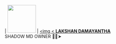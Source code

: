 

| <a href="https://github.com/VajiraTech"><img src="https://i.imgur.com/i8ptlXY.jpeg" width=90 height=90></a> | <a href="https://github.com/kushansewmina1234"><img 
< **[LAKSHAN DAMAYANTHA](https://github.com/Shadowteach)**</br>SHADOW MD OWNER 👨‍💻➤

